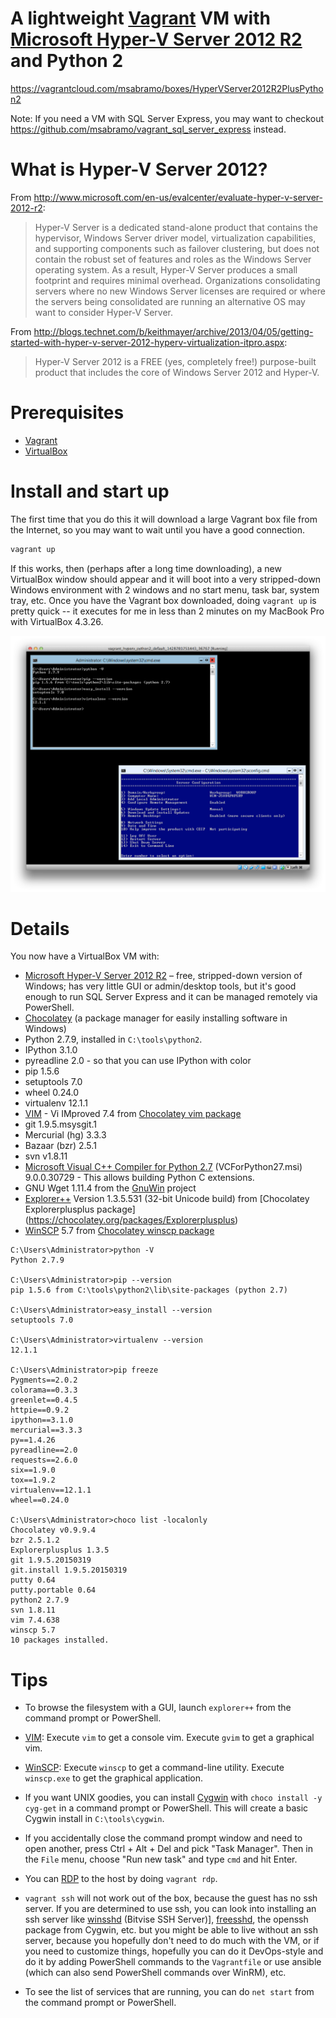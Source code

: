 # A lightweight [Vagrant][] VM with [Microsoft Hyper-V Server 2012 R2][Hyper-V Server] and Python 2

https://vagrantcloud.com/msabramo/boxes/HyperVServer2012R2PlusPython2

Note: If you need a VM with SQL Server Express, you may want to checkout
https://github.com/msabramo/vagrant_sql_server_express instead.

# What is Hyper-V Server 2012?

From
http://www.microsoft.com/en-us/evalcenter/evaluate-hyper-v-server-2012-r2:

> Hyper-V Server is a dedicated stand-alone product that contains the
> hypervisor, Windows Server driver model, virtualization capabilities,
> and supporting components such as failover clustering, but does not
> contain the robust set of features and roles as the Windows Server
> operating system. As a result, Hyper-V Server produces a small
> footprint and requires minimal overhead. Organizations consolidating
> servers where no new Windows Server licenses are required or where the
> servers being consolidated are running an alternative OS may want to
> consider Hyper-V Server.

From http://blogs.technet.com/b/keithmayer/archive/2013/04/05/getting-started-with-hyper-v-server-2012-hyperv-virtualization-itpro.aspx:

> Hyper-V Server 2012 is a FREE (yes, completely free!) purpose-built
> product that includes the core of Windows Server 2012 and Hyper-V.

# Prerequisites

- [Vagrant][]
- [VirtualBox][]

# Install and start up

The first time that you do this it will download a large Vagrant box
file from the Internet, so you may want to wait until you have a good
connection.

```bash
vagrant up
```

If this works, then (perhaps after a long time downloading), a new
VirtualBox window should appear and it will boot into a very
stripped-down Windows environment with 2 windows and no start menu, task
bar, system tray, etc. Once you have the Vagrant box downloaded, doing
`vagrant up` is pretty quick -- it executes for me in less than 2
minutes on my MacBook Pro with VirtualBox 4.3.26.

![Screenshot](screenshot.png)


# Details

You now have a VirtualBox VM with:

- [Microsoft Hyper-V Server 2012 R2][Hyper-V Server] – free, stripped-down
  version of Windows; has very little GUI or admin/desktop tools, but it's good
  enough to run SQL Server Express and it can be managed remotely via PowerShell.
- [Chocolatey][] (a package manager for easily installing software in Windows)
- Python 2.7.9, installed in `C:\tools\python2`.
- IPython 3.1.0
- pyreadline 2.0 - so that you can use IPython with color
- pip 1.5.6
- setuptools 7.0
- wheel 0.24.0
- virtualenv 12.1.1
- [VIM][] - Vi IMproved 7.4 from [Chocolatey vim package](https://chocolatey.org/packages/vim)
- git 1.9.5.msysgit.1
- Mercurial (hg) 3.3.3
- Bazaar (bzr) 2.5.1
- svn v1.8.11
- [Microsoft Visual C++ Compiler for Python 2.7][] (VCForPython27.msi)
  9.0.0.30729 - This allows building Python C extensions.
- GNU Wget 1.11.4 from the [GnuWin][] project
- [Explorer++](https://explorerplusplus.com/) Version 1.3.5.531 (32-bit
  Unicode build) from [Chocolatey Explorerplusplus package]
  (https://chocolatey.org/packages/Explorerplusplus)
- [WinSCP][] 5.7 from [Chocolatey winscp package](https://chocolatey.org/packages/winscp)


```
C:\Users\Administrator>python -V
Python 2.7.9

C:\Users\Administrator>pip --version
pip 1.5.6 from C:\tools\python2\lib\site-packages (python 2.7)

C:\Users\Administrator>easy_install --version
setuptools 7.0

C:\Users\Administrator>virtualenv --version
12.1.1

C:\Users\Administrator>pip freeze
Pygments==2.0.2
colorama==0.3.3
greenlet==0.4.5
httpie==0.9.2
ipython==3.1.0
mercurial==3.3.3
py==1.4.26
pyreadline==2.0
requests==2.6.0
six==1.9.0
tox==1.9.2
virtualenv==12.1.1
wheel==0.24.0

C:\Users\Administrator>choco list -localonly
Chocolatey v0.9.9.4
bzr 2.5.1.2
Explorerplusplus 1.3.5
git 1.9.5.20150319
git.install 1.9.5.20150319
putty 0.64
putty.portable 0.64
python2 2.7.9
svn 1.8.11
vim 7.4.638
winscp 5.7
10 packages installed.
```


# Tips

- To browse the filesystem with a GUI, launch `explorer++` from the
  command prompt or PowerShell.

- [VIM][]: Execute `vim` to get a console vim. Execute `gvim` to get a
  graphical vim.

- [WinSCP][]: Execute `winscp` to get a command-line utility. Execute
  `winscp.exe` to get the graphical application.

- If you want UNIX goodies, you can install [Cygwin][] with `choco
  install -y cyg-get` in a command prompt or PowerShell. This will
  create a basic Cygwin install in `C:\tools\cygwin`.

- If you accidentally close the command prompt window and need to open
  another, press Ctrl + Alt + Del and pick "Task Manager". Then in the
  `File` menu, choose "Run new task" and type `cmd` and hit Enter.

- You can [RDP][] to the host by doing `vagrant rdp`.

- `vagrant ssh` will not work out of the box, because the guest has no
  ssh server. If you are determined to use ssh, you can look into
  installing an ssh server like [winsshd][] (Bitvise SSH Server)],
  [freesshd][], the openssh package from Cygwin, etc. but you might be
  able to live without an ssh server, because you hopefully don't need to
  do much with the VM, or if you need to customize things, hopefully you
  can do it DevOps-style and do it by adding PowerShell commands to the
  `Vagrantfile` or use ansible (which can also send PowerShell commands
  over WinRM), etc.

- To see the list of services that are running, you can do `net start`
  from the command prompt or PowerShell.


[Vagrant]: https://www.vagrantup.com/
[VirtualBox]: https://www.virtualbox.org/
[Hyper-V Server]: https://technet.microsoft.com/en-us/library/hh833684.aspx
[Chocolatey]: https://chocolatey.org/
[Cygwin]: https://www.cygwin.com/
[RDP]: http://en.wikipedia.org/wiki/Remote_Desktop_Protocol
[winsshd]: https://www.bitvise.com/ssh-server
[freesshd]: http://www.freesshd.com/
[Microsoft Visual C++ Compiler for Python 2.7]: http://www.microsoft.com/en-us/download/details.aspx?id=44266
[GnuWin]: http://gnuwin32.sourceforge.net/packages/wget.htm
[WinSCP]: http://winscp.net/
[VIM]: http://www.vim.org/
